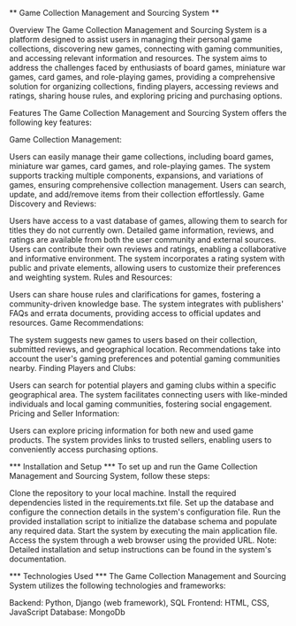 ** Game Collection Management and Sourcing System **

Overview
The Game Collection Management and Sourcing System is a platform designed to assist users in managing their personal game collections, 
discovering new games, connecting with gaming communities, and accessing relevant information and resources. The system aims to address the challenges faced by 
enthusiasts of board games, miniature war games, card games, and role-playing games, providing a comprehensive solution for organizing collections, finding players, 
accessing reviews and ratings, sharing house rules, and exploring pricing and purchasing options.

Features
The Game Collection Management and Sourcing System offers the following key features:

Game Collection Management:

Users can easily manage their game collections, including board games, miniature war games, card games, and role-playing games.
The system supports tracking multiple components, expansions, and variations of games, ensuring comprehensive collection management.
Users can search, update, and add/remove items from their collection effortlessly.
Game Discovery and Reviews:

Users have access to a vast database of games, allowing them to search for titles they do not currently own.
Detailed game information, reviews, and ratings are available from both the user community and external sources.
Users can contribute their own reviews and ratings, enabling a collaborative and informative environment.
The system incorporates a rating system with public and private elements, allowing users to customize their preferences and weighting system.
Rules and Resources:

Users can share house rules and clarifications for games, fostering a community-driven knowledge base.
The system integrates with publishers' FAQs and errata documents, providing access to official updates and resources.
Game Recommendations:

The system suggests new games to users based on their collection, submitted reviews, and geographical location.
Recommendations take into account the user's gaming preferences and potential gaming communities nearby.
Finding Players and Clubs:

Users can search for potential players and gaming clubs within a specific geographical area.
The system facilitates connecting users with like-minded individuals and local gaming communities, fostering social engagement.
Pricing and Seller Information:

Users can explore pricing information for both new and used game products.
The system provides links to trusted sellers, enabling users to conveniently access purchasing options.

 *** Installation and Setup ***
To set up and run the Game Collection Management and Sourcing System, follow these steps:

Clone the repository to your local machine.
Install the required dependencies listed in the requirements.txt file.
Set up the database and configure the connection details in the system's configuration file.
Run the provided installation script to initialize the database schema and populate any required data.
Start the system by executing the main application file.
Access the system through a web browser using the provided URL.
Note: Detailed installation and setup instructions can be found in the system's documentation.

*** Technologies Used ***
The Game Collection Management and Sourcing System utilizes the following technologies and frameworks:

Backend: Python, Django (web framework), SQL
Frontend: HTML, CSS, JavaScript
Database: MongoDb
